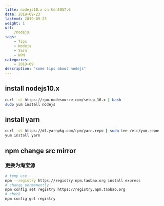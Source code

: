 ```yaml
---
title: nodejs10.x on CentOS7.6
date: 2019-09-23
lastmod: 2019-09-23 
weight: 1
url:
    /nodejs
tags:
    - Tips  
    - Nodejs
    - Yarn
    - NPM
categories:
    - 2019-09
description: "some tips about nodejs"
---
```


## install nodejs10.x

```bash
curl -sL https://rpm.nodesource.com/setup_10.x | bash -
sudo yum install nodejs
```

## install yarn

```bash
curl -sL https://dl.yarnpkg.com/rpm/yarn.repo | sudo tee /etc/yum.repos.d/yarn.repo
yum install yarn
```

## npm change src mirror

### 更换为淘宝源

```bash
# temp use
npm --registry https://registry.npm.taobao.org install express
# change permanently
npm config set registry https://registry.npm.taobao.org
# check
npm config get registry
```
